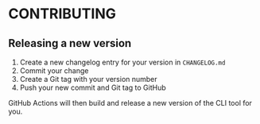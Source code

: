 # CONTRIBUTING

## Releasing a new version

1.  Create a new changelog entry for your version in `CHANGELOG.md`
2.  Commit your change
3.  Create a Git tag with your version number
4.  Push your new commit and Git tag to GitHub

GitHub Actions will then build and release a new version of the CLI tool for you.

